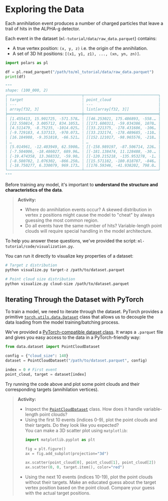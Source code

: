 # Exploring the Data

Each annihilation event produces a number of charged particles that leave a
trail of hits in the ALPHA-g detector.

Each event in the dataset (`ml-tutorial/data/raw_data.parquet`) contains:
- A true vertex position: `(x, y, z)` i.e. the origin of the annihilation.
- A set of 3D hit positions: `[(x1, y1, z1), ..., (xn, yn, zn)]`.

```python
import polars as pl

df = pl.read_parquet("/path/to/ml_tutorial/data/raw_data.parquet")
print(df)

"""
shape: (100_000, 2)
┌─────────────────────────────────┬─────────────────────────────────┐
│ target                          ┆ point_cloud                     │
│ ---                             ┆ ---                             │
│ array[f32, 3]                   ┆ list[array[f32, 3]]             │
╞═════════════════════════════════╪═════════════════════════════════╡
│ [1.455413, 15.901725, -571.578… ┆ [[46.253021, 175.486893, -558.… │
│ [22.550814, 3.005712, 834.1053… ┆ [[171.600311, -59.034386, 1070… │
│ [4.511479, -8.75235, -1014.025… ┆ [[33.221375, -178.431686, -106… │
│ [-9.729183, 4.537313, -970.073… ┆ [[33.232174, -178.489685, -110… │
│ [16.184988, -9.351818, -66.521… ┆ [[152.121017, -98.965576, -218… │
│ …                               ┆ …                               │
│ [5.014961, -12.403949, 62.5900… ┆ [[-158.989197, -87.506714, 226… │
│ [-7.504006, -18.486027, 689.96… ┆ [[-181.138474, 11.128488, -30.… │
│ [-19.474358, 13.368332, -59.90… ┆ [[-120.215218, -135.953278, -1… │
│ [-8.580782, 1.076302, -866.250… ┆ [[15.571182, -180.818787, -846… │
│ [-18.750277, 6.330079, 969.173… ┆ [[176.59346, -41.938202, 798.0… │
└─────────────────────────────────┴─────────────────────────────────┘
"""
```

Before training any model, it's important to **understand the structure and
characteristics of the data**.

> **Activity:**  
> - Where do annihilation events occur? A skewed distribution in vertex z
>   positions might cause the model to "cheat" by always guessing the most
>   common region.
> - Do all events have the same number of hits? Variable-length point clouds
>   will require special handling in the model architecture.

To help you answer these questions, we've provided the script:
`ml-tutorial/code/visualization.py`.

You can run it directly to visualize key properties of a dataset:
```bash
# Target z distribution
python visualize.py target-z /path/to/dataset.parquet

# Point cloud size distribution
python visualize.py cloud-size /path/to/dataset.parquet
```

## Iterating Through the Dataset with PyTorch

To train a model, we need to iterate through the dataset. PyTorch provides a
primitive
[`torch.utils.data.Dataset`](https://docs.pytorch.org/tutorials/beginner/basics/data_tutorial.html)
class that allows us to decouple the data loading from the model
training/batching process.

We've provided a
[PyTorch-compatible dataset class](https://github.com/ALPHA-g-Experiment/ml-tutorial/blob/main/code/data/dataset.py).
It wraps a `.parquet` file and gives you easy access to the data in a
PyTorch-friendly way:

```python
from data.dataset import PointCloudDataset

config = {"cloud_size": 140}
dataset = PointCloudDataset("/path/to/dataset.parquet", config)

index = 0 # First event
point_cloud, target = dataset[index]
```

Try running the code above and plot some point clouds and their corresponding
targets (annihilation vertices).

> **Activity:**  
> - Inspect the
>   [`PointCloudDataset`](https://github.com/ALPHA-g-Experiment/ml-tutorial/blob/main/code/data/dataset.py#L5-L50)
>   class. How does it handle variable-length point clouds?
> - Using the first 10 events (indices 0-9), plot the point clouds and their
>   targets. Do they look like you expected?  
>   You can make a 3D scatter plot using `matplotlib`:
>   ```python
>   import matplotlib.pyplot as plt
>
>   fig = plt.figure()
>   ax = fig.add_subplot(projection="3d")
>
>   ax.scatter(point_cloud[0], point_cloud[1], point_cloud[2])
>   ax.scatter(0, 0, target.item(), color="red")
>   ```
> - Using the next 10 events (indices 10-19), plot the point clouds without
>   their targets. Make an educated guess about the target vertex position
>   based on the point cloud. Compare your guess with the actual target
>   positions.

